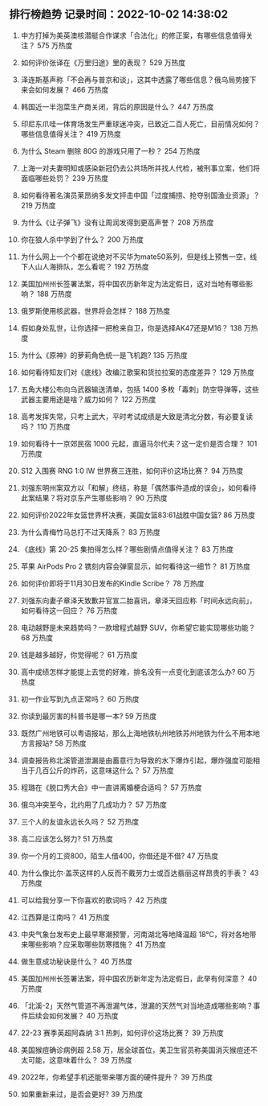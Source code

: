 
## 排行榜趋势 记录时间：2022-10-02 14:38:02
  
  1. 中方打掉为美英澳核潜艇合作谋求「合法化」的修正案，有哪些信息值得关注？ 575 万热度
    
  2. 如何评价张译在《万里归途》里的表现？ 529 万热度
    
  3. 泽连斯基声称「不会再与普京和谈」，这其中透露了哪些信息？俄乌局势接下来会如何发展？ 466 万热度
    
  4. 韩国近一半泡菜生产商关闭，背后的原因是什么？ 447 万热度
    
  5. 印尼东爪哇一体育场发生严重球迷冲突，已致近二百人死亡，目前情况如何？哪些信息值得关注？ 419 万热度
    
  6. 为什么 Steam 删除 80G 的游戏只用了一秒？ 254 万热度
    
  7. 上海一对夫妻明知或感染新冠仍去公共场所并找人代检，被刑事立案，他们将面临哪些处罚？ 239 万热度
    
  8. 如何看待著名演员莱昂纳多发文抨击中国「过度捕捞、抢夺别国渔业资源」？ 219 万热度
    
  9. 为什么《让子弹飞》没有让周润发得到更高声誉？ 208 万热度
    
  10. 你在狼人杀中学到了什么？ 200 万热度
    
  11. 为什么网上一个个都在说绝对不买华为mate50系列，但是线上预售一空，线下人山人海排队，怎么看呢？ 192 万热度
    
  12. 美国加州州长签署法案，将中国农历新年定为法定假日，这对当地有哪些影响？ 188 万热度
    
  13. 俄罗斯使用核武器，世界将会怎样？ 188 万热度
    
  14. 假如身处乱世，让你选择一把枪来自卫，你是选择AK47还是M16？ 138 万热度
    
  15. 为什么《原神》的萝莉角色统一是飞机跑? 135 万热度
    
  16. 如何看待知友们对《底线》改编江歌案和货拉拉案的态度差异？ 129 万热度
    
  17. 五角大楼公布向乌武器输送清单，包括 1400 多枚「毒刺」防空导弹等，这些武器主要用途是啥？威力如何？ 122 万热度
    
  18. 高考发挥失常，只考上武大，平时考试成绩是大致是清北分数，有必要复读吗？ 110 万热度
    
  19. 如何看待十一京郊民宿 1000 元起，直逼马尔代夫？这一定价是否合理？ 101 万热度
    
  20. S12 入围赛 RNG 1:0 IW 世界赛三连胜，如何评价这场比赛？ 94 万热度
    
  21. 刘强东明州案双方以「和解」终结，称是「偶然事件造成的误会」，如何看待此案结果？将对京东产生哪些影响？ 90 万热度
    
  22. 如何评价2022年女篮世界杯决赛，美国女篮83:61战胜中国女篮? 86 万热度
    
  23. 为什么青梅竹马总打不过天降系？ 83 万热度
    
  24. 《底线》第 20-25 集拍得怎么样？哪些剧情点值得关注？ 83 万热度
    
  25. 苹果 AirPods Pro 2 镌刻内容会弹窗显示，如何看待这一细节？ 81 万热度
    
  26. 如何评价即将于11月30日发布的Kindle Scribe？ 78 万热度
    
  27. 刘强东向妻子章泽天致歉并官宣二胎喜讯，章泽天回应称「时间永远向前」，如何看待这一回应？ 76 万热度
    
  28. 电动越野是未来趋势吗？一款增程式越野 SUV，你希望它能实现哪些功能？ 68 万热度
    
  29. 钱是越多越好，你觉得呢？ 61 万热度
    
  30. 高中成绩怎样才能提上去觉的好难，排名没有一点变化到底该怎么办? 60 万热度
    
  31. 初一作业写到九点正常吗？ 60 万热度
    
  32. 你读到最厉害的科普书是哪一本? 59 万热度
    
  33. 既然广州地铁可以粤语报站，那么上海地铁杭州地铁苏州地铁为什么不用本地方言报站? 58 万热度
    
  34. 调查报告称北溪管道泄漏是由蓄意行为导致的水下爆炸引起，爆炸强度可能相当于几百公斤的炸药，这意味这什么？ 57 万热度
    
  35. 程璐在《脱口秀大会》中一直讲离婚梗合适吗？ 57 万热度
    
  36. 俄乌冲突至今，北约用了几成功力？ 57 万热度
    
  37. 三个人的友谊永远长久吗？ 52 万热度
    
  38. 高二应该怎么努力? 51 万热度
    
  39. 你一个月的工资800，陌生人借400，你借还是不借? 47 万热度
    
  40. 为什么像比尔·盖茨这样的人反而不戴劳力士或百达翡丽这样昂贵的手表？ 43 万热度
    
  41. 可以给我分享一下你喜欢的歌词吗？ 42 万热度
    
  42. 江西算是江南吗？ 41 万热度
    
  43. 中央气象台发布史上最早寒潮预警，河南湖北等地降温超 18℃，将对各地带来哪些影响？应采取哪些防寒措施？ 41 万热度
    
  44. 做生意成功秘诀是什么？ 40 万热度
    
  45. 美国加州州长签署法案，将中国农历新年定为法定假日，此举有何深意？ 40 万热度
    
  46. 「北溪-2」天然气管道不再泄漏气体，泄漏的天然气对当地造成哪些影响？事件后续会如何发展？ 40 万热度
    
  47. 22-23 赛季英超阿森纳 3:1 热刺，如何评价这场比赛？ 39 万热度
    
  48. 美国猴痘确诊病例超 2.58 万，居全球首位，美卫生官员称美国消灭猴痘还不太可能，这意味着什么？ 39 万热度
    
  49. 2022年，你希望手机还能带来哪方面的硬件提升？ 39 万热度
    
  50. 如果重新来过，是否会更好? 39 万热度
    